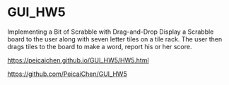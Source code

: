 # GUI_HW5

Implementing a Bit of Scrabble with Drag-and-Drop
Display a Scrabble board to the user along with seven letter tiles on a tile rack. 
The user then drags tiles to the board to make a word, report his or her score.

https://peicaichen.github.io/GUI_HW5/HW5.html

https://github.com/PeicaiChen/GUI_HW5
